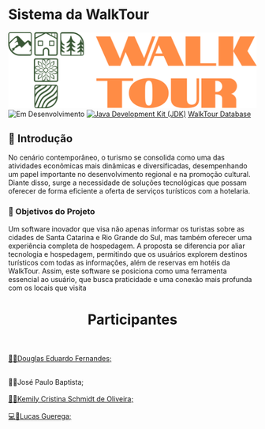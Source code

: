 # Sistema da WalkTour

![WalkTour](https://github.com/WalkTourDJKL/WalkTourDB/blob/main/logo.png)
![Em Desenvolvimento](https://img.shields.io/badge/Status-Em%20Desenvolvimento-blue)
[![Java Development Kit (JDK)](https://img.shields.io/badge/License-JDK-blue)](https://www.oracle.com/java/technologies/javase-jdk11-downloads.html)
[WalkTour Database](https://github.com/WalkTourDJKL/WalkTourDB)

## 🏨 Introdução

No cenário contemporâneo, o turismo se consolida como uma das atividades econômicas mais
dinâmicas e diversificadas, desempenhando um papel importante no desenvolvimento regional e
na promoção cultural. Diante disso, surge a necessidade de soluções tecnológicas que possam oferecer de forma eficiente
a oferta de serviços turísticos com a hotelaria.


### 🎯 Objetivos do Projeto

Um software inovador que visa não apenas informar os turistas sobre as cidades de Santa
Catarina e Rio Grande do Sul, mas também oferecer uma experiência completa de hospedagem.
A proposta se diferencia por aliar tecnologia e hospedagem, permitindo que os usuários explorem
destinos turísticos com todas as informações, além de reservas em hotéis da WalkTour. Assim,
este software se posiciona como uma ferramenta essencial ao usuário, que busca praticidade e
uma conexão mais profunda com os locais que visita

<h1 align="center">
    <a>
        Participantes
    </a>
</h1>
<br><br>
<a align="Left" href="https://br.linkedin.com/in/douglas-eduardo-fernandes-4b880a285">
    👨‍💻Douglas Eduardo Fernandes;
</a>
<br><br>
<p align="Left">
    👨‍💻José Paulo Baptista;
</a>
<br><br>
<a align="Left" href="">
    👩‍💻Kemily Cristina Schmidt de Oliveira;
</a>
<br><br>
<a align="Left" href="https://br.linkedin.com/in/lucas-guerega-bba206256">
    💻🐒Lucas Guerega;
</a>
<br><br>

